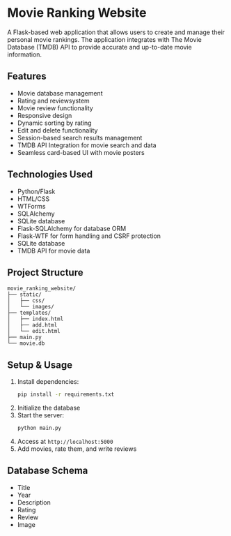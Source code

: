# Movie Ranking Website

A Flask-based web application that allows users to create and manage their personal movie rankings. The application integrates with The Movie Database (TMDB) API to provide accurate and up-to-date movie information.

## Features
- Movie database management
- Rating and reviewsystem
- Movie review functionality
- Responsive design
- Dynamic sorting by rating
- Edit and delete functionality
- Session-based search results management
- TMDB API Integration for movie search and data
- Seamless card-based UI with movie posters

## Technologies Used
- Python/Flask
- HTML/CSS
- WTForms
- SQLAlchemy
- SQLite database
- Flask-SQLAlchemy for database ORM
- Flask-WTF for form handling and CSRF protection
- SQLite database
- TMDB API for movie data

## Project Structure
```
movie_ranking_website/
├── static/
│   ├── css/
│   └── images/
├── templates/
│   ├── index.html
│   ├── add.html
│   └── edit.html
├── main.py
└── movie.db
```

## Setup & Usage
1. Install dependencies:
   ```bash
   pip install -r requirements.txt
   ```
2. Initialize the database
3. Start the server:
   ```bash
   python main.py
   ```
4. Access at `http://localhost:5000`
5. Add movies, rate them, and write reviews

## Database Schema
- Title
- Year
- Description
- Rating
- Review
- Image
